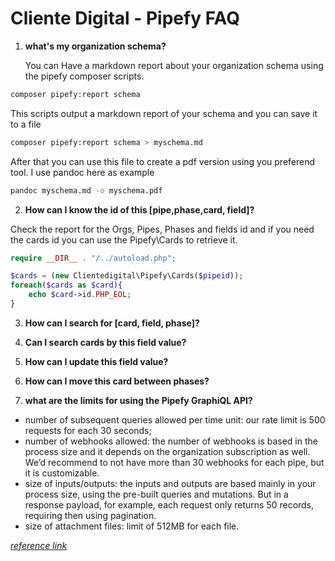 # Cliente Digital - Pipefy FAQ

1. **what's my organization schema?**

    You can Have a markdown report about your organization schema using the pipefy composer scripts.

```bash
composer pipefy:report schema
```
This scripts output a markdown report of your schema and you can save it to a file
```bash
composer pipefy:report schema > myschema.md
```
After that you can use this file to create a pdf version using you preferend tool. I use pandoc here as example
```bash
pandoc myschema.md -o myschema.pdf
```


2. **How can I know the id of this [pipe,phase,card, field]?**

Check the report for the Orgs, Pipes, Phases and fields id and if you need the cards id you
can use the Pipefy\Cards to retrieve it.
```php
require __DIR__ . "/../autoload.php";

$cards = (new Clientedigital\Pipefy\Cards($pipeid));
foreach($cards as $card){
    echo $card->id.PHP_EOL;
}
```

3. **How can I search for [card, field, phase]?**


4. **Can I search cards by this field value?**
5. **How can I update this field value?**
6. **How can I move this card between phases?**
7. **what are the limits for using the Pipefy GraphiQL API?**
- number of subsequent queries allowed per time unit: our rate limit is 500 requests for each 30 seconds;
- number of webhooks allowed: the number of webhooks is based in the process size and it depends on the organization subscription as well. We’d recommend to not have more than 30 webhooks for each pipe, but it is customizable.
- size of inputs/outputs: the inputs and outputs are based mainly in your process size, using the pre-built queries and mutations. But in a response payload, for example, each request only returns 50 records, requiring then using pagination.
- size of attachment files: limit of 512MB for each file.

_[reference link](https://community.pipefy.com/customs-apps-integrations-75/what-are-the-graphql-api-limits-958)_
